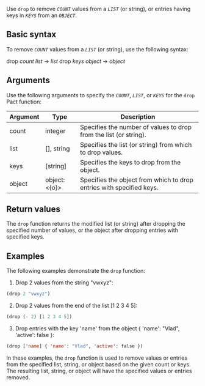 Use `drop` to remove *`COUNT`* values from a *`LIST`* (or string), or entries having keys in *`KEYS`* from an *`OBJECT`*.

## Basic syntax

To remove *`COUNT`* values from a *`LIST`* (or string), use the following syntax:

drop *count* *list* -> *list*
drop *keys* *object* -> *object*

## Arguments

Use the following arguments to specify the *`COUNT`*, *`LIST`*, or *`KEYS`* for the `drop` Pact function:

| Argument | Type           | Description                                                          |
|----------|----------------|----------------------------------------------------------------------|
| count    | integer        | Specifies the number of values to drop from the list (or string).     |
| list     | [<a>], string | Specifies the list (or string) from which to drop values.             |
| keys     | [string]       | Specifies the keys to drop from the object.                          |
| object   | object:<{o}>   | Specifies the object from which to drop entries with specified keys.  |

## Return values

The `drop` function returns the modified list (or string) after dropping the specified number of values, or the object after dropping entries with specified keys.

## Examples

The following examples demonstrate the `drop` function:

1. Drop 2 values from the string "vwxyz":

```lisp
(drop 2 "vwxyz")
```

2. Drop 2 values from the end of the list [1 2 3 4 5]:

```lisp
(drop (- 2) [1 2 3 4 5])
```

3. Drop entries with the key 'name' from the object { 'name': "Vlad", 'active': false }:

```lisp
(drop ['name] { 'name': "Vlad", 'active': false })
```

In these examples, the `drop` function is used to remove values or entries from the specified list, string, or object based on the given count or keys. The resulting list, string, or object will have the specified values or entries removed.
